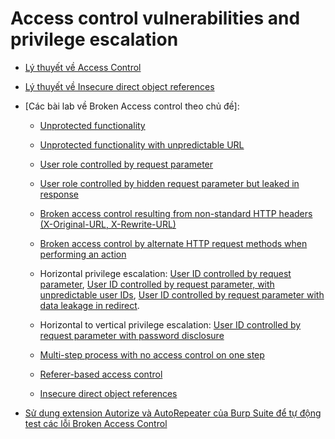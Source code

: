 # Access control vulnerabilities and privilege escalation

- [Lý thuyết về Access Control](https://github.com/FPTU-Ethical-Hackers-Club/Broken-Access-Control/blob/main/Broken%20Access%20Control.md)
- [Lý thuyết về Insecure direct object references](https://github.com/FPTU-Ethical-Hackers-Club/Broken-Access-Control/blob/main/IDOR_PoC.md)
- [Các bài lab về Broken Access control theo chủ đề]:

  - [Unprotected functionality](https://portswigger.net/web-security/access-control/lab-unprotected-admin-functionality)

  - [Unprotected functionality with unpredictable URL](https://portswigger.net/web-security/access-control/lab-unprotected-admin-functionality-with-unpredictable-url)

  - [User role controlled by request parameter](https://portswigger.net/web-security/access-control/lab-user-role-controlled-by-request-parameter)

  - [User role controlled by hidden request parameter but leaked in response](https://portswigger.net/web-security/access-control/lab-user-role-can-be-modified-in-user-profile)

  - [Broken access control resulting from non-standard HTTP headers (X-Original-URL, X-Rewrite-URL)](https://portswigger.net/web-security/access-control/lab-url-based-access-control-can-be-circumvented)

  - [Broken access control by alternate HTTP request methods when performing an action](https://portswigger.net/web-security/access-control/lab-method-based-access-control-can-be-circumvented)

  - Horizontal privilege escalation: [User ID controlled by request parameter](https://portswigger.net/web-security/access-control/lab-user-id-controlled-by-request-parameter), [User ID controlled by request parameter, with unpredictable user IDs](https://portswigger.net/web-security/access-control/lab-user-id-controlled-by-request-parameter-with-unpredictable-user-ids), [User ID controlled by request parameter with data leakage in redirect](https://portswigger.net/web-security/access-control/lab-user-id-controlled-by-request-parameter-with-data-leakage-in-redirect).

  - Horizontal to vertical privilege escalation: [User ID controlled by request parameter with password disclosure](https://portswigger.net/web-security/access-control/lab-user-id-controlled-by-request-parameter-with-password-disclosure)

  - [Multi-step process with no access control on one step](https://portswigger.net/web-security/access-control/lab-multi-step-process-with-no-access-control-on-one-step)
  
  - [Referer-based access control](https://portswigger.net/web-security/access-control/lab-referer-based-access-control)

  - [Insecure direct object references](https://portswigger.net/web-security/access-control/lab-insecure-direct-object-references)

- [Sử dụng extension Autorize và AutoRepeater của Burp Suite để tự động test các lỗi Broken Access Control](https://www.youtube.com/watch?v=3K1-a7dnA60&t=572s&ab_channel=ST%C3%96K)
